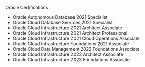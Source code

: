 Oracle Certifications

- Oracle Autonomous Database 2021 Specialist
- Oracle Cloud Database Services 2021 Specialist
- Oracle Cloud Infrastructure 2021 Architect Associate
- Oracle Cloud Infrastructure 2021 Architect Professional
- Oracle Cloud Infrastructure 2021 Cloud Operations Associate
- Oracle Cloud Infrastructure Foundations 2021 Associate
- Oracle Cloud Data Management 2022 Foundations Associate
- Oracle Cloud Infrastructure 2023 Architect Associate
- Oracle Cloud Infrastructure 2023 Foundations Associate
